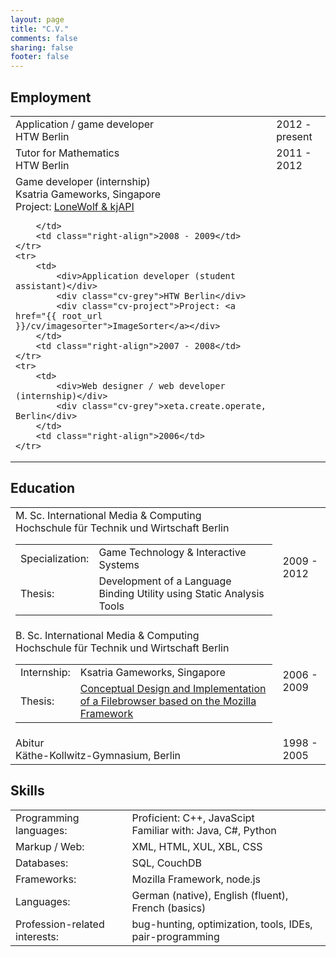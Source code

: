 ```yaml
---
layout: page
title: "C.V."
comments: false
sharing: false
footer: false
---
```

## Employment

<table id="cv-employment-table" style="width: 100%">
	<tr>
        <td>
			<div>Application / game developer</div>
			<div class="cv-grey">HTW Berlin</div>
		</td>
		<td class="right-align">2012 - present</td>
    </tr>
    <tr>
        <td>
			<div>Tutor for Mathematics</div>
			<div class="cv-grey">HTW Berlin</div>
		</td>
		<td class="right-align">2011 - 2012</td>
    </tr>
	<tr>
        <td>
			<div>Game developer (internship)</div>
			<div class="cv-grey">Ksatria Gameworks, Singapore</div>
			<div class="cv-project">Project: <a href="{{ root_url }}/cv/lonewolf_kjapi">LoneWolf & kjAPI</a></div>

		</td>
		<td class="right-align">2008 - 2009</td>
    </tr>
	<tr>
        <td>
			<div>Application developer (student assistant)</div>
			<div class="cv-grey">HTW Berlin</div>
			<div class="cv-project">Project: <a href="{{ root_url }}/cv/imagesorter">ImageSorter</a></div>
		</td>
		<td class="right-align">2007 - 2008</td>
    </tr>
	<tr>
        <td>
			<div>Web designer / web developer (internship)</div>
			<div class="cv-grey">xeta.create.operate, Berlin</div>
		</td>
		<td class="right-align">2006</td>
    </tr>
</table>

## Education

<table id="cv-education-table" style="width: 100%">
    <tr>
        <td>
			<div>M. Sc. International Media & Computing</div>
			<div class="cv-grey">Hochschule für Technik und Wirtschaft Berlin</div>
			<table class="cv-study-subtable">
				<tr><td class="first-column">Specialization:</td><td>Game Technology & Interactive Systems</td></tr>
				<tr><td class="first-column">Thesis:</td><td>Development of a Language Binding Utility using Static Analysis Tools</td></tr>
			</table>
		</td>
		<td class="right-align">2009 - 2012</td>
    </tr>
	<tr>
        <td>
			<div>B. Sc. International Media & Computing</div>
			<div class="cv-grey">Hochschule für Technik und Wirtschaft Berlin</div>
			<table class="cv-study-subtable">
				<tr class="cv-study-subtable-second"><td class="first-column">Internship:</td><td>Ksatria Gameworks, Singapore</td></tr>
				<tr class="cv-study-subtable-second"><td class="first-column">Thesis:</td><td><a href="{{ root_url }}/projects/loomo/">Conceptual Design and Implementation of a Filebrowser based on the Mozilla Framework</a></td></tr>
			</table>
		</td>
		<td class="right-align">2006 - 2009</td>
    </tr>
	<tr>
        <td>
			<div>Abitur</div>
			<div class="cv-grey">Käthe-Kollwitz-Gymnasium, Berlin</div>
		</td>
		<td class="right-align">1998 - 2005</td>
    </tr>
</table>

## Skills

<table id="cv-skills-table" style="width: 100%">
    <tr>
        <td>Programming languages:</td>
		<td>Proficient: C++, JavaScipt<br />Familiar with: Java, C#, Python</td>
    </tr>
	<tr>
        <td>Markup / Web:</td>
		<td>XML, HTML, XUL, XBL, CSS</td>
    </tr>
	<tr>
        <td>Databases:</td>
		<td>SQL, CouchDB</td>
    </tr>
	<tr>
        <td>Frameworks:</td>
		<td>Mozilla Framework, node.js</td>
    </tr>
	<tr>
        <td>Languages:</td>
		<td>German (native), English (fluent), French (basics)</td>
    </tr>
	<tr>
        <td>Profession-related interests:</td>
		<td>bug-hunting, optimization, tools, IDEs, pair-programming</td>
    </tr>
</table>

